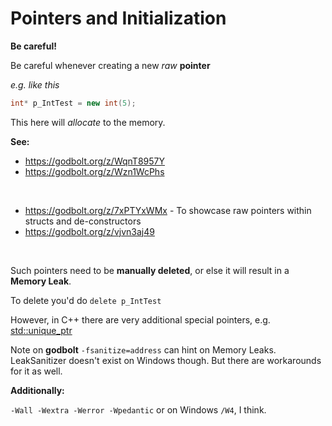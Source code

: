 # Pointers and Initialization

**Be careful!**

Be careful whenever creating a new _raw_ **pointer**

_e.g. like this_
```cpp
int* p_IntTest = new int(5);
```
This here will _allocate_ to the memory.


**See:**

* https://godbolt.org/z/WqnT8957Y
* https://godbolt.org/z/Wzn1WcPhs
<br>

* https://godbolt.org/z/7xPTYxWMx - To showcase raw pointers within structs and de-constructors
* https://godbolt.org/z/vjvn3aj49

<br>

Such pointers need to be **manually deleted**, or else it will result in a **Memory Leak**.

To delete you'd do ``delete p_IntTest``

However, in C++ there are very additional special pointers, e.g. [std::unique_ptr](https://en.cppreference.com/w/cpp/memory/unique_ptr.html)


Note on **godbolt** ``-fsanitize=address`` can hint on Memory Leaks. LeakSanitizer doesn't exist on Windows though.
But there are workarounds for it as well.

**Additionally:**

``-Wall -Wextra -Werror -Wpedantic``
or on Windows ``/W4``, I think.


<br>
<br>
<br>
